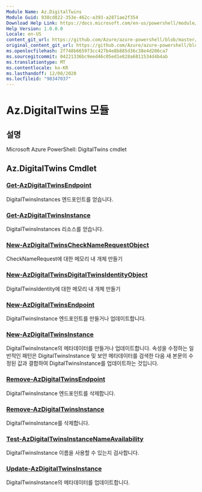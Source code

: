```yaml
---
Module Name: Az.DigitalTwins
Module Guid: 938cd822-353e-462c-a393-a2871ae2f354
Download Help Link: https://docs.microsoft.com/en-us/powershell/module/az.digitaltwins
Help Version: 1.0.0.0
Locale: en-US
content_git_url: https://github.com/Azure/azure-powershell/blob/master/src/DigitalTwins/help/Az.DigitalTwins.md
original_content_git_url: https://github.com/Azure/azure-powershell/blob/master/src/DigitalTwins/help/Az.DigitalTwins.md
ms.openlocfilehash: 2f748b665973cc427b4e8b885d36c38e4d206ca7
ms.sourcegitcommit: 04221336bc9eed46c05ed1e828a6811534d4b4ab
ms.translationtype: MT
ms.contentlocale: ko-KR
ms.lasthandoff: 12/08/2020
ms.locfileid: "98347037"
---
```

# Az.DigitalTwins 모듈
## 설명
Microsoft Azure PowerShell: DigitalTwins cmdlet

## Az.DigitalTwins Cmdlet
### [Get-AzDigitalTwinsEndpoint](Get-AzDigitalTwinsEndpoint.md)
DigitalTwinsInstances 엔드포인트를 얻습니다.

### [Get-AzDigitalTwinsInstance](Get-AzDigitalTwinsInstance.md)
DigitalTwinsInstances 리소스를 얻습니다.

### [New-AzDigitalTwinsCheckNameRequestObject](New-AzDigitalTwinsCheckNameRequestObject.md)
CheckNameRequest에 대한 메모리 내 개체 만들기

### [New-AzDigitalTwinsDigitalTwinsIdentityObject](New-AzDigitalTwinsDigitalTwinsIdentityObject.md)
DigitalTwinsIdentity에 대한 메모리 내 개체 만들기

### [New-AzDigitalTwinsEndpoint](New-AzDigitalTwinsEndpoint.md)
DigitalTwinsInstance 엔드포인트를 만들거나 업데이트합니다.

### [New-AzDigitalTwinsInstance](New-AzDigitalTwinsInstance.md)
DigitalTwinsInstance의 메타데이터를 만들거나 업데이트합니다.
속성을 수정하는 일반적인 패턴은 DigitalTwinsInstance 및 보안 메타데이터를 검색한 다음 새 본문의 수정된 값과 결합하여 DigitalTwinsInstance를 업데이트하는 것입니다.

### [Remove-AzDigitalTwinsEndpoint](Remove-AzDigitalTwinsEndpoint.md)
DigitalTwinsInstance 엔드포인트를 삭제합니다.

### [Remove-AzDigitalTwinsInstance](Remove-AzDigitalTwinsInstance.md)
DigitalTwinsInstance를 삭제합니다.

### [Test-AzDigitalTwinsInstanceNameAvailability](Test-AzDigitalTwinsInstanceNameAvailability.md)
DigitalTwinsInstance 이름을 사용할 수 있는지 검사합니다.

### [Update-AzDigitalTwinsInstance](Update-AzDigitalTwinsInstance.md)
DigitalTwinsInstance의 메타데이터를 업데이트합니다.

